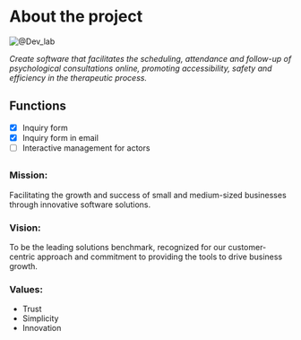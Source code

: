 # About the project


![@Dev_lab](https://github.com/PedroEwen/PSIConnect/assets/116721969/499818a7-fb67-454d-81c8-54f2dcf72175)



<i>Create software that facilitates the scheduling, attendance and follow-up of psychological consultations online, promoting accessibility, safety and efficiency in the therapeutic process.</i>
## Functions
- [X] Inquiry form
- [X] Inquiry form in email
- [ ] Interactive management for actors
##
### Mission:
   Facilitating the growth and success of small and medium-sized businesses through innovative software solutions.
### Vision:
   To be the leading solutions benchmark, recognized for our customer-centric approach and commitment to providing the tools to drive business growth.
### Values:
- Trust
- Simplicity
- Innovation
